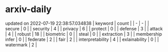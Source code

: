 # arxiv-daily
updated on 2022-07-19 22:38:57.034838
| keyword | count |
| - | - |
| secure | 0 |
| security | 4 |
| privacy | 6 |
| protect | 0 |
| defense | 3 |
| attack | 4 |
| robust | 18 |
| biometric | 0 |
| steal | 0 |
| extraction | 3 |
| membership infer | 0 |
| federate | 2 |
| fair | 2 |
| interpretability | 4 |
| exlainability | 0 |
| watermark | 2 |
